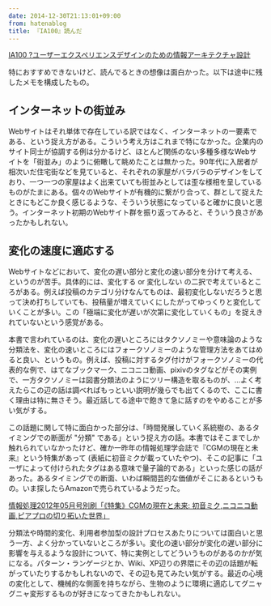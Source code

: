 ```yaml
---
date: 2014-12-30T21:13:01+09:00
from: hatenablog
title: 『IA100』読んだ
---
```

[IA100 ?ユーザーエクスペリエンスデザインのための情報アーキテクチャ設計](https://www.amazon.co.jp/dp/4861005779)

特におすすめできないけど、読んでるときの想像は面白かった。以下は途中に残したメモを構成したもの。

## インターネットの街並み

Webサイトはそれ単体で存在している訳ではなく、インターネットの一要素である、という捉え方がある。こういう考え方はこれまで特になかった。企業内のサイト同士が協調する例は分かるけど、ほとんど関係のない多種多様なWebサイトを「街並み」のように俯瞰して眺めたことは無かった。90年代に入居者が相次いだ住宅街などを見ていると、それぞれの家屋がバラバラのデザインをしており、一つ一つの家屋はよく出来ていても街並みとしては歪な様相を呈しているものがたまにある。個々のWebサイトが有機的に繋がり合って、群として捉えたときにもどこか良く感じるような、そういう状態になっていると確かに良いと思う。インターネット初期のWebサイト群を振り返ってみると、そういう良さがあったかもしれない。

## 変化の速度に適応する

Webサイトなどにおいて、変化の遅い部分と変化の速い部分を分けて考える、というのが苦手。具体的には、変化する or 変化しない の二択で考えているところがある。例えば投稿のカテゴリ分けなんてものは、最初変化しないだろうと思って決め打ちしていても、投稿量が増えていくにしたがってゆっくりと変化していくことが多い。この「極端に変化が遅いが次第に変化していくもの」を捉えきれていないという感覚がある。

本書で言われているのは、変化の遅いところにはタクソノミーや意味論のような分類法を、変化の速いところにはフォークソノミーのような管理方法をあてはめると良い、というもの。例えば、投稿に対するタグ付けがフォークソノミーの代表的な例で、はてなブックマーク、ニコニコ動画、pixivのタグなどがその実例で、一方タクソノミーは図書分類法のようにツリー構造を取るものが、…よく考えたらこの辺の話は調べればもっといい説明が幾らでも出てくるので、ここに書く理由は特に無さそう。最近話してる途中で飽きて急に話すのをやめることが多い気がする。

この話題に関して特に面白かった部分は、「時間発展していく系統樹の、あるタイミングでの断面が "分類" である」という捉え方の話。本書ではそこまでしか触れられていなかったけど、確か一昨年の情報処理学会誌で『CGMの現在と未来』という特集があって (表紙に初音ミクが載っていたやつ)、そこの記事に「ユーザによって付けられたタグはある意味で量子論的である」といった感じの話があった。あるタイミングでの断面、いわば瞬間芸的な価値がそこにあるというもの。いま探したらAmazonで売られているようだった。

[情報処理2012年05月号別刷「《特集》CGMの現在と未来: 初音ミク,ニコニコ動画,ピアプロの切り拓いた世界」](https://www.amazon.co.jp/dp/4915256839)

分類法や時間的変化、利用者参加型の設計プロセスあたりについては面白いと思う一方、よく分かっていないところが多い。変化の速い部分が変化の遅い部分に影響を与えるような設計について、特に実例としてどういうものがあるのかが気になる。パターン・ランゲージとか、Wiki、XP辺りの界隈にその辺の話題が転がっていたりするかもしれないので、その辺も見てみたい気がする。最近の心境の変化として、機械的な側面を持ちながら、生物のように環境に適応してグニャグニャ変形するものが好きになってきたかもしれない。

